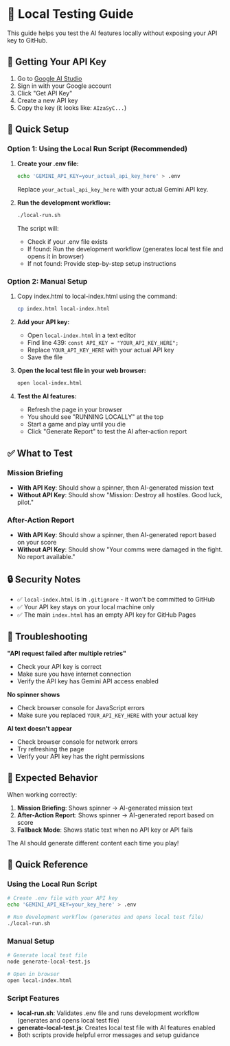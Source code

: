# 🧪 Local Testing Guide

This guide helps you test the AI features locally without exposing your API key to GitHub.

## 🔑 Getting Your API Key

1. Go to [Google AI Studio](https://aistudio.google.com/)
2. Sign in with your Google account
3. Click "Get API Key" 
4. Create a new API key
5. Copy the key (it looks like: `AIzaSyC...`)

## 🚀 Quick Setup

### Option 1: Using the Local Run Script (Recommended)

1. **Create your .env file:**
   ```bash
   echo 'GEMINI_API_KEY=your_actual_api_key_here' > .env
   ```
   Replace `your_actual_api_key_here` with your actual Gemini API key.

2. **Run the development workflow:**
   ```bash
   ./local-run.sh
   ```
   
   The script will:
   - Check if your .env file exists
   - If found: Run the development workflow (generates local test file and opens it in browser)
   - If not found: Provide step-by-step setup instructions

### Option 2: Manual Setup

1. Copy index.html to local-index.html using the command:
   ```bash
   cp index.html local-index.html
   ```

2. **Add your API key:**
   - Open `local-index.html` in a text editor
   - Find line 439: `const API_KEY = "YOUR_API_KEY_HERE";`
   - Replace `YOUR_API_KEY_HERE` with your actual API key
   - Save the file

3. **Open the local test file in your web browser:**
   ```bash
   open local-index.html
   ```

4. **Test the AI features:**
   - Refresh the page in your browser
   - You should see "RUNNING LOCALLY" at the top
   - Start a game and play until you die
   - Click "Generate Report" to test the AI after-action report

## ✅ What to Test

### Mission Briefing
- **With API Key**: Should show a spinner, then AI-generated mission text
- **Without API Key**: Should show "Mission: Destroy all hostiles. Good luck, pilot."

### After-Action Report  
- **With API Key**: Should show a spinner, then AI-generated report based on your score
- **Without API Key**: Should show "Your comms were damaged in the fight. No report available."

## 🔒 Security Notes

- ✅ `local-index.html` is in `.gitignore` - it won't be committed to GitHub
- ✅ Your API key stays on your local machine only
- ✅ The main `index.html` has an empty API key for GitHub Pages

## 🐛 Troubleshooting

**"API request failed after multiple retries"**
- Check your API key is correct
- Make sure you have internet connection
- Verify the API key has Gemini API access enabled

**No spinner shows**
- Check browser console for JavaScript errors
- Make sure you replaced `YOUR_API_KEY_HERE` with your actual key

**AI text doesn't appear**
- Check browser console for network errors
- Try refreshing the page
- Verify your API key has the right permissions

## 🎯 Expected Behavior

When working correctly:
1. **Mission Briefing**: Shows spinner → AI-generated mission text
2. **After-Action Report**: Shows spinner → AI-generated report based on score
3. **Fallback Mode**: Shows static text when no API key or API fails

The AI should generate different content each time you play!

## 🚀 Quick Reference

### Using the Local Run Script
```bash
# Create .env file with your API key
echo 'GEMINI_API_KEY=your_key_here' > .env

# Run development workflow (generates and opens local test file)
./local-run.sh
```

### Manual Setup
```bash
# Generate local test file
node generate-local-test.js

# Open in browser
open local-index.html
```

### Script Features
- **local-run.sh**: Validates .env file and runs development workflow (generates and opens local test file)
- **generate-local-test.js**: Creates local test file with AI features enabled
- Both scripts provide helpful error messages and setup guidance
